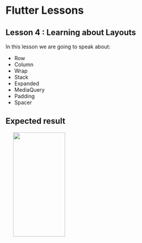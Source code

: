 # Flutter Lessons

## Lesson 4 : Learning about Layouts

In this lesson we are going to speak about:
* Row
* Column
* Wrap
* Stack
* Expanded
* MediaQuery
* Padding
* Spacer

## Expected result

<img src="https://raw.githubusercontent.com/ThomasEcalle/flutter_lessons/4-layouts/readme_resources/solution.png" width="140" height="280" hspace="20"/>